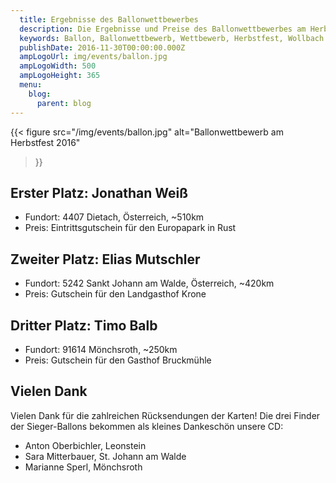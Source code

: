 ```yaml
---
  title: Ergebnisse des Ballonwettbewerbes
  description: Die Ergebnisse und Preise des Ballonwettbewerbes am Herbstfest mit Gewinnern, Zielort und Preisen.
  keywords: Ballon, Ballonwettbewerb, Wettbewerb, Herbstfest, Wollbach
  publishDate: 2016-11-30T00:00:00.000Z
  ampLogoUrl: img/events/ballon.jpg
  ampLogoWidth: 500
  ampLogoHeight: 365
  menu:
    blog:
      parent: blog
---
```


{{< figure src="/img/events/ballon.jpg"
           alt="Ballonwettbewerb am Herbstfest 2016"
>}}

## Erster Platz: Jonathan Weiß
- Fundort: 4407 Dietach, Österreich, ~510km
- Preis: Eintrittsgutschein für den Europapark in Rust

## Zweiter Platz: Elias Mutschler
- Fundort: 5242 Sankt Johann am Walde, Österreich, ~420km
- Preis: Gutschein für den Landgasthof Krone

## Dritter Platz: Timo Balb
- Fundort: 91614 Mönchsroth, ~250km
- Preis: Gutschein für den Gasthof Bruckmühle

## Vielen Dank
Vielen Dank für die zahlreichen Rücksendungen der Karten!
Die drei Finder der Sieger-Ballons bekommen als kleines Dankeschön unsere CD:
- Anton Oberbichler, Leonstein
- Sara Mitterbauer, St. Johann am Walde
- Marianne Sperl, Mönchsroth
